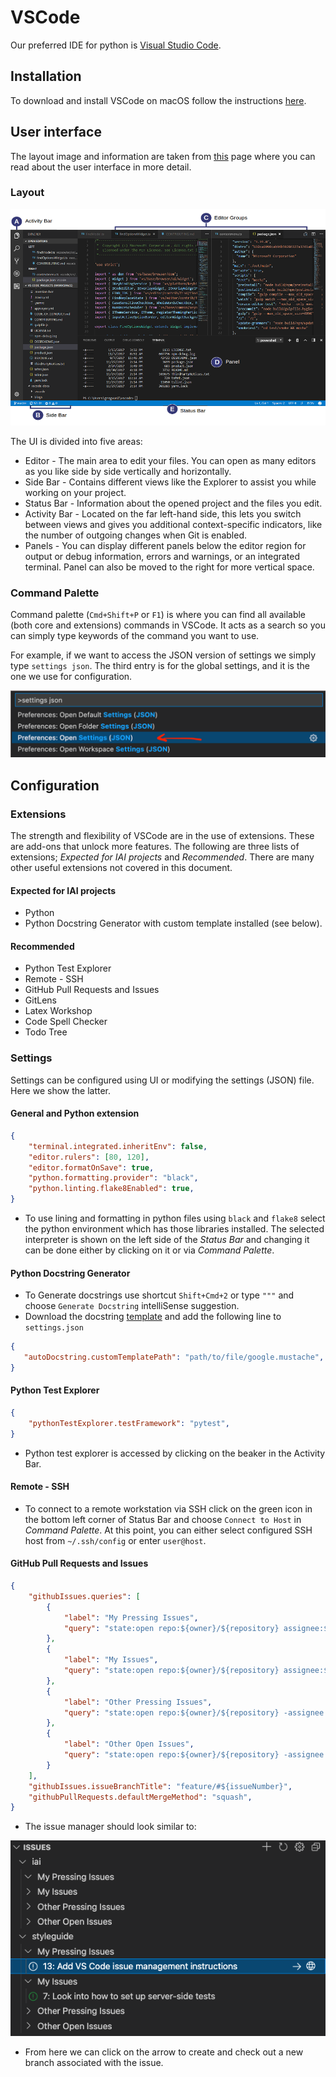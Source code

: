 # VSCode

Our preferred IDE for python is [Visual Studio Code](https://code.visualstudio.com/).

## Installation

To download and install VSCode on macOS follow the instructions [here](https://code.visualstudio.com/docs/setup/mac).

## User interface

The layout image and information are taken from [this](https://code.visualstudio.com/docs/getstarted/userinterface) page where you can read about the user interface in more detail.

### Layout

![Layout](./figures/layout.png)

The UI is divided into five areas:

 - Editor - The main area to edit your files. You can open as many editors as you like side by side vertically and horizontally.
 - Side Bar - Contains different views like the Explorer to assist you while working on your project.
 - Status Bar - Information about the opened project and the files you edit.
 - Activity Bar - Located on the far left-hand side, this lets you switch between views and gives you additional context-specific indicators, like the number of outgoing changes when Git is enabled.
 - Panels - You can display different panels below the editor region for output or debug information, errors and warnings, or an integrated terminal. Panel can also be moved to the right for more vertical space.

### Command Palette

Command palette (`Cmd+Shift+P` or `F1`) is where you can find all available (both core and extensions) commands in VSCode. It acts as a search so you can simply type keywords of the command you want to use.

For example, if we want to access the JSON version of settings we simply type `settings json`. The third entry is for the global settings, and it is the one we use for configuration.

<!-- ![Settings](./figures/settings.png?s=600) -->
<img src="./figures/settings.png" width="600">


## Configuration


### Extensions

The strength and flexibility of VSCode are in the use of extensions. These are add-ons that unlock more features. The following are three lists of extensions; *Expected for IAI projects* and *Recommended*. There are many other useful extensions not covered in this document.

#### Expected for IAI projects
 - Python
 - Python Docstring Generator with custom template installed (see below).

#### Recommended
 - Python Test Explorer
 - Remote - SSH
 - GitHub Pull Requests and Issues
 - GitLens
 - Latex Workshop
 - Code Spell Checker
 - Todo Tree

### Settings

Settings can be configured using UI or modifying the settings (JSON) file. Here we show the latter. 

#### General and Python extension

```JSON
{
    "terminal.integrated.inheritEnv": false,
    "editor.rulers": [80, 120],
    "editor.formatOnSave": true,
    "python.formatting.provider": "black",
    "python.linting.flake8Enabled": true,
}
```

 - To use lining and formatting in python files using `black` and `flake8` select the python environment which has those libraries installed. The selected interpreter is shown on the left side of the *Status Bar* and changing it can be done either by clicking on it or via *Command Palette*.

#### Python Docstring Generator

 - To Generate docstrings use shortcut `Shift+Cmd+2` or type `"""` and choose `Generate Docstring` intelliSense suggestion.
 - Download the docstring [template](./resources/google.mustache) and add the following line to `settings.json`

 ```JSON
{
    "autoDocstring.customTemplatePath": "path/to/file/google.mustache",
}
 ```

#### Python Test Explorer

```JSON
{
    "pythonTestExplorer.testFramework": "pytest",
}
```

 - Python test explorer is accessed by clicking on the beaker in the Activity Bar.

#### Remote - SSH

 - To connect to a remote workstation via SSH click on the green icon in the bottom left corner of Status Bar and choose `Connect to Host` in *Command Palette*. At this point, you can either select configured SSH host from `~/.ssh/config` or enter `user@host`.

#### GitHub Pull Requests and Issues


```JSON
{
    "githubIssues.queries": [
        {
            "label": "My Pressing Issues",
            "query": "state:open repo:${owner}/${repository} assignee:${user} label:P0"
        },
        {
            "label": "My Issues",
            "query": "state:open repo:${owner}/${repository} assignee:${user} -label:P0"
        },
        {
            "label": "Other Pressing Issues",
            "query": "state:open repo:${owner}/${repository} -assignee:${user} label:P0"
        },
        {
            "label": "Other Open Issues",
            "query": "state:open repo:${owner}/${repository} -assignee:${user} -label:P0"
        }
    ],
    "githubIssues.issueBranchTitle": "feature/#${issueNumber}",
    "githubPullRequests.defaultMergeMethod": "squash",
}
```

 - The issue manager should look similar to:

 ![IssueMAnager](./figures/issue_manager.png)

 - From here we can click on the arrow to create and check out a new branch associated with the issue.